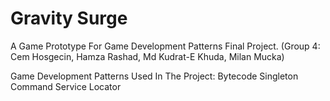 # Gravity Surge

A Game Prototype For Game Development Patterns Final Project. (Group 4: Cem Hosgecin, Hamza Rashad, Md Kudrat-E Khuda, Milan Mucka)

Game Development Patterns Used In The Project:
  Bytecode
  Singleton
  Command
  Service Locator
